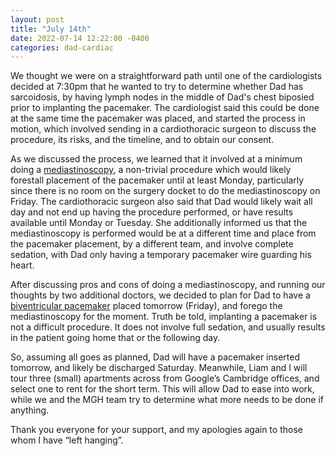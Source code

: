 ```yaml
---
layout: post
title: "July 14th"
date: 2022-07-14 12:22:00 -0400
categories: dad-cardiac
---
```


We thought we were on a straightforward path until one of the cardiologists decided at 7:30pm that he wanted to try to determine whether Dad has sarcoidosis, by having lymph nodes in the middle of Dad's chest biposied prior to implanting the pacemaker. The cardiologist said this could be done at the same time the pacemaker was placed, and started the process in motion, which involved sending in a cardiothoracic surgeon to discuss the procedure, its risks, and the timeline, and to obtain our consent.

As we discussed the process, we learned that it involved at a minimum doing a [mediastinoscopy](https://www.hopkinsmedicine.org/health/treatment-tests-and-therapies/mediastinoscopy), a non-trivial procedure which would likely forestall placement of the pacemaker until at least Monday, particularly since there is no room on the surgery docket to do the mediastinoscopy on Friday. The cardiothoracic surgeon also said that Dad would likely wait all day and not end up having the procedure performed, or have results available until Monday or Tuesday. She additionally informed us that the mediastinoscopy is performed would be at a different time and place from the pacemaker placement, by a different team, and involve complete sedation, with Dad only having a temporary pacemaker wire guarding his heart. 

After discussing pros and cons of doing a mediastinoscopy, and running our thoughts by two additional doctors, we decided to plan for Dad to have a [biventricular pacemaker](https://www.nm.org/conditions-and-care-areas/treatments/biventricular-pacemaker) placed tomorrow (Friday), and forego the mediastinoscopy for the moment. Truth be told, implanting a pacemaker is not a difficult procedure. It does not involve full sedation, and usually results in the patient going home that or the following day.

So, assuming all goes as planned, Dad will have a pacemaker inserted tomorrow, and likely be discharged Saturday. Meanwhile, Liam and I will tour three (small) apartments across from Google’s Cambridge offices, and select one to rent for the short term. This will allow Dad to ease into work, while we and the MGH team try to determine what more needs to be done if anything.

Thank you everyone for your support, and my apologies again to those whom I have “left hanging”.

